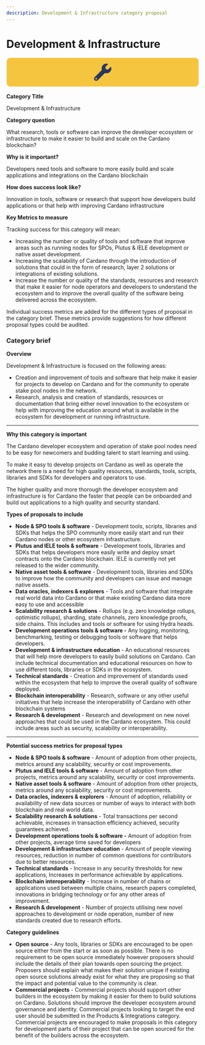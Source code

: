 ```yaml
---
description: Development & Infrastructure category proposal
---
```


# Development & Infrastructure

![](../.gitbook/assets/development-infrastructure-banner.png)

**Category Title**

Development & Infrastructure

**Category question**

What research, tools or software can improve the developer ecosystem or infrastructure to make it easier to build and scale on the Cardano blockchain?

**Why is it important?**

Developers need tools and software to more easily build and scale applications and integrations on the Cardano blockchain

**How does success look like?**

Innovation in tools, software or research that support how developers build applications or that help with improving Cardano infrastructure

**Key Metrics to measure**

Tracking success for this category will mean:

* Increasing the number or quality of tools and software that improve areas such as running nodes for SPOs, Plutus & IELE development or native asset development.
* Increasing the scalability of Cardano through the introduction of solutions that could in the form of research, layer 2 solutions or integrations of existing solutions.
* Increase the number or quality of the standards, resources and research that make it easier for node operators and developers to understand the ecosystem and to improve the overall quality of the software being delivered across the ecosystem.



Individual success metrics are added for the different types of proposal in the category brief. These metrics provide suggestions for how different proposal types could be audited.



### **Category brief**

**Overview**

Development & Infrastructure is focused on the following areas:

* Creation and improvement of tools and software that help make it easier for projects to develop on Cardano and for the community to operate stake pool nodes in the network.
* Research, analysis and creation of standards, resources or documentation that bring either novel innovation to the ecosystem or help with improving the education around what is available in the ecosystem for development or running infrastructure.

****

**Why this category is important**

The Cardano developer ecosystem and operation of stake pool nodes need to be easy for newcomers and budding talent to start learning and using.

To make it easy to develop projects on Cardano as well as operate the network there is a need for high quality resources, standards, tools, scripts, libraries and SDKs for developers and operators to use.

The higher quality and more thorough the developer ecosystem and infrastructure is for Cardano the faster that people can be onboarded and build out applications to a high quality and security standard.



**Types of proposals to include**

* **Node & SPO tools & software** - Development tools, scripts, libraries and SDKs that helps the SPO community more easily start and run their Cardano nodes or other ecosystem infrastructure.
* **Plutus and IELE tools & software** - Development tools, libraries and SDKs that helps developers more easily write and deploy smart contracts onto the Cardano blockchain. IELE is currently not yet released to the wider community.
* **Native asset tools & software** - Development tools, libraries and SDKs to improve how the community and developers can issue and manage native assets.&#x20;
* **Data oracles, indexers & explorers** - Tools and software that integrate real world data into Cardano or that make existing Cardano data more easy to use and accessible
* **Scalability research & solutions** - Rollups (e.g. zero knowledge rollups, optimistic rollups), sharding, state channels, zero knowledge proofs, side chains. This includes and tools or software for using Hydra heads.
* **Development operations tools & software -** Any logging, monitoring, benchmarking, testing or debugging tools or software that helps developers.
* **Development & infrastructure education** - An educational resources that will help more developers to easily build solutions on Cardano. Can include technical documentation and educational resources on how to use different tools, libraries or SDKs in the ecosystem.&#x20;
* **Technical standards** - Creation and improvement of standards used within the ecosystem that help to improve the overall quality of software deployed.
* **Blockchain interoperability** - Research, software or any other useful initiatives that help increase the interoperability of Cardano with other blockchain systems
* **Research & development** - Research and development on new novel approaches that could be used in the Cardano ecosystem. This could include areas such as security, scalability or interoperability.

****

**Potential success metrics for proposal types**

* **Node & SPO tools & software** - Amount of adoption from other projects, metrics around any scalability, security or cost improvements.
* **Plutus and IELE tools & software** - Amount of adoption from other projects, metrics around any scalability, security or cost improvements.
* **Native asset tools & software** - Amount of adoption from other projects, metrics around any scalability, security or cost improvements.
* **Data oracles, indexers & explorers** - Amount of adoption, reliability or availability of new data sources or number of ways to interact with both blockchain and real world data.
* **Scalability research & solutions** - Total transactions per second achievable, increases in transaction efficiency achieved, security guarantees achieved.
* **Development operations tools & software -** Amount of adoption from other projects, average time saved for developers
* **Development & infrastructure education** - Amount of people viewing resources, reduction in number of common questions for contributors due to better resources.
* **Technical standards** - Increase in any security thresholds for new applications, Increases in performance achievable by applications.
* **Blockchain interoperability** - Increase in number of chains or applications used between multiple chains, research papers completed, innovations in bridging technology or for any other areas of improvement.
* **Research & development** - Number of projects utilising new novel approaches to development or node operation, number of new standards created due to research efforts.



**Category guidelines**

* **Open source** - Any tools, libraries or SDKs are encouraged to be open source either from the start or as soon as possible. There is no requirement to be open source immediately however proposers should include the details of their plan towards open sourcing the project. Proposers should explain what makes their solution unique if existing open source solutions already exist for what they are proposing so that the impact and potential value to the community is clear.
* **Commercial projects** - Commercial projects should support other builders in the ecosystem by making it easier for them to build solutions on Cardano. Solutions should improve the developer ecosystem around governance and identity. Commercial projects looking to target the end user should be submitted in the Products & Integrations category. Commercial projects are encouraged to make proposals in this category for development parts of their project that can be open sourced for the benefit of the builders across the ecosystem.
